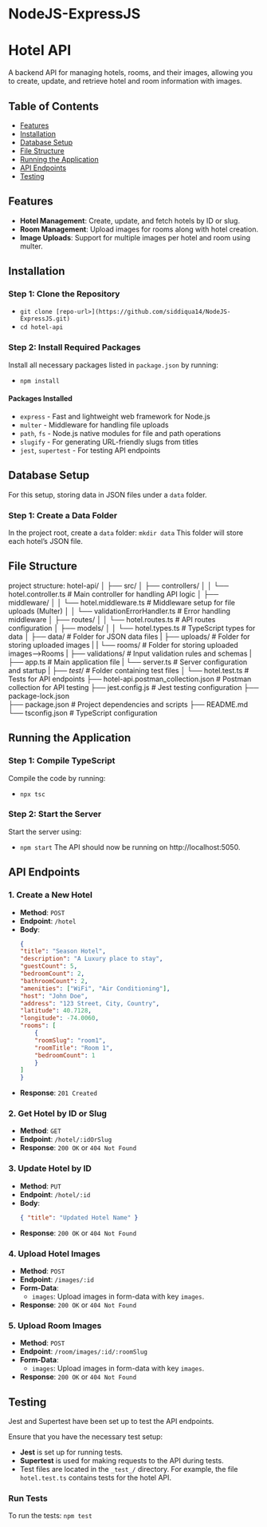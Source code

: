 # NodeJS-ExpressJS
# Hotel API

A backend API for managing hotels, rooms, and their images, allowing you to create, update, and retrieve hotel and room information with images.

## Table of Contents
- [Features](#features)
- [Installation](#installation)
- [Database Setup](#database-setup)
- [File Structure](#file-structure)
- [Running the Application](#running-the-application)
- [API Endpoints](#api-endpoints)
- [Testing](#testing)

## Features
- **Hotel Management**: Create, update, and fetch hotels by ID or slug.
- **Room Management**: Upload images for rooms along with hotel creation.
- **Image Uploads**: Support for multiple images per hotel and room using multer.
## Installation

### Step 1: Clone the Repository

- `git clone [repo-url>](https://github.com/siddiqua14/NodeJS-ExpressJS.git)`
- `cd hotel-api`

### Step 2: Install Required Packages
Install all necessary packages listed in `package.json` by running:
- `npm install`

#### Packages Installed
- `express` - Fast and lightweight web framework for Node.js
- `multer` - Middleware for handling file uploads
- `path`, `fs` - Node.js native modules for file and path operations
- `slugify` - For generating URL-friendly slugs from titles
- `jest`, `supertest` - For testing API endpoints

## Database Setup
For this setup, storing data in JSON files under a `data` folder.
### Step 1: Create a Data Folder
In the project root, create a `data` folder:
`mkdir data`
This folder will store each hotel’s JSON file.
## File Structure
project structure:
hotel-api/
│
├── src/
│   ├── controllers/
│   │   └── hotel.controller.ts       # Main controller for handling API logic
│   ├── middleware/
│   │   └── hotel.middleware.ts       # Middleware setup for file uploads (Multer)
│   │   └── validationErrorHandler.ts # Error handling middleware
│   ├── routes/
│   │   └── hotel.routes.ts           # API routes configuration
│   ├── models/
│   │   └── hotel.types.ts            # TypeScript types for data
│   ├── data/                         # Folder for JSON data files
|   ├── uploads/                      # Folder for storing uploaded images
|   |   └── rooms/                    # Folder for storing uploaded images-->Rooms
|   ├── validations/                  # Input validation rules and schemas
|   ├── app.ts                        # Main application file
|   └── server.ts                     # Server configuration and startup
|
├── _test_/                           # Folder containing test files
│   └── hotel.test.ts                 # Tests for API endpoints
├── hotel-api.postman_collection.json # Postman collection for API testing
├── jest.config.js                    # Jest testing configuration
├── package-lock.json                 
├── package.json                      # Project dependencies and scripts
├── README.md
└── tsconfig.json                     # TypeScript configuration

## Running the Application

### Step 1: Compile TypeScript
Compile the code by running:
- `npx tsc`
### Step 2: Start the Server
Start the server using:
- `npm start`
The API should now be running on http://localhost:5050.

## API Endpoints

### 1. Create a New Hotel
- **Method**: `POST`
- **Endpoint**: `/hotel`
- **Body**:
    ```json
    {
    "title": "Season Hotel",
    "description": "A Luxury place to stay",
    "guestCount": 5,
    "bedroomCount": 2,
    "bathroomCount": 2,
    "amenities": ["WiFi", "Air Conditioning"],
    "host": "John Doe",
    "address": "123 Street, City, Country",
    "latitude": 40.7128,
    "longitude": -74.0060,
    "rooms": [
        {
        "roomSlug": "room1",
        "roomTitle": "Room 1",
        "bedroomCount": 1
        }
    ]
    }
    ```
- **Response**: `201 Created`

### 2. Get Hotel by ID or Slug
- **Method**: `GET`
- **Endpoint**: `/hotel/:idOrSlug`
- **Response**: `200 OK` or `404 Not Found`

### 3. Update Hotel by ID
- **Method**: `PUT`
- **Endpoint**: `/hotel/:id`
- **Body**:
    ```json
    { "title": "Updated Hotel Name" }
    ```
- **Response**: `200 OK` or `404 Not Found`

### 4. Upload Hotel Images
- **Method**: `POST`
- **Endpoint**: `/images/:id`
- **Form-Data**:
    - `images`: Upload images in form-data with key `images`.
- **Response**: `200 OK` or `404 Not Found`

### 5. Upload Room Images
- **Method**: `POST`
- **Endpoint**: `/room/images/:id/:roomSlug`
- **Form-Data**:
    - `images`: Upload images in form-data with key `images`.
- **Response**: `200 OK` or `404 Not Found`
## Testing

Jest and Supertest have been set up to test the API endpoints.

Ensure that you have the necessary test setup:
- **Jest** is set up for running tests.
- **Supertest** is used for making requests to the API during tests.
- Test files are located in the `_test_/` directory. For example, the file `hotel.test.ts` contains tests for the hotel API.
### Run Tests
To run the tests:
`npm test`
